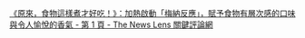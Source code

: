 


 [《原來，食物這樣煮才好吃！》：加熱啟動「梅納反應」，賦予食物有層次感的口味與令人愉悅的香氣 - 第 1 頁 - The News Lens 關鍵評論網](https://www.thenewslens.com/article/152712)
